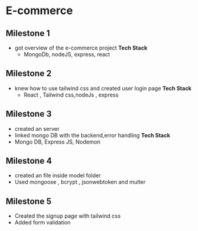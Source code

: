 ﻿# E-commerce

## Milestone 1

- got overview of the e-commerce project
  **Tech Stack**
  - MongoDb, nodeJS, express, react

## Milestone 2

- knew how to use tailwind css and created user login page
  **Tech Stack**
  - React , Tailwind css,nodeJs , express

## Milestone 3

- created an server
- linked mongo DB with the backend,error handling
  **Tech Stack**
- Mongo DB, Express JS, Nodemon

## Milestone 4

- created an file inside model folder
- Used mongoose , bcrypt , jsonwebtoken and multer

## Milestone 5

- Created the signup page with tailwind css 
- Added form validation